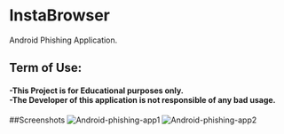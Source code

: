 # InstaBrowser
Android Phishing Application.<br/>
<div>
<h2>Term of Use:
<h4>-This Project is for Educational purposes only.<br/>
  -The Developer of this application is not responsible of any bad usage.</h4>
</div>

##Screenshots
![Android-phishing-app1](https://user-images.githubusercontent.com/47100747/112440719-43e30a00-8d68-11eb-803f-25dceee5e384.jpg)
![Android-phishing-app2](https://user-images.githubusercontent.com/47100747/112440756-4cd3db80-8d68-11eb-88a2-61595b2c9eab.jpg)

